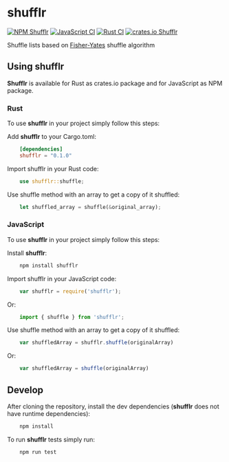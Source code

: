 # shufflr

[![NPM Shufflr](https://img.shields.io/npm/v/shufflr)](https://www.npmjs.com/package/shufflr) [![JavaScript CI](https://github.com/hectortosa/shufflr/actions/workflows/shufflr_ci-cd.yml/badge.svg?branch=trunk)](https://github.com/hectortosa/shufflr/actions/workflows/shufflr_ci-cd.yml) [![Rust CI](https://github.com/hectortosa/shufflr/actions/workflows/shufflr-cargo-ci-cd.yml/badge.svg?branch=trunk)](https://github.com/hectortosa/shufflr/actions/workflows/shufflr-cargo-ci-cd.yml) [![crates.io Shufflr](https://img.shields.io/crates/v/shufflr)](https://crates.io/crates/shufflr)

Shuffle lists based on [Fisher-Yates](https://en.wikipedia.org/wiki/Fisher%E2%80%93Yates_shuffle) shuffle algorithm

## Using shufflr

**Shufflr** is available for Rust as crates.io package and for JavaScript as NPM package.

### Rust

To use **shufflr** in your project simply follow this steps:

Add **shufflr** to your Cargo.toml:

```toml
    [dependencies]
    shufflr = "0.1.0"
```

Import shufflr in your Rust code:

```rust
    use shufflr::shuffle;
```

Use shuffle method with an array to get a copy of it shuffled:

```rust
    let shuffled_array = shuffle(&original_array);
```

### JavaScript

To use **shufflr** in your project simply follow this steps:

Install **shufflr**:

```bash
    npm install shufflr
```

Import shufflr in your JavaScript code:

```javascript
    var shufflr = require('shufflr');
```

Or:

```javascript
    import { shuffle } from 'shufflr';
```

Use shuffle method with an array to get a copy of it shuffled:

```javascript
    var shuffledArray = shufflr.shuffle(originalArray)
```

Or:

```javascript
    var shuffledArray = shuffle(originalArray)
```

## Develop

After cloning the repository, install the dev dependencies (**shufflr** does not have runtime dependencies):

```bash
    npm install
```

To run **shufflr** tests simply run:

```bash
    npm run test
```

